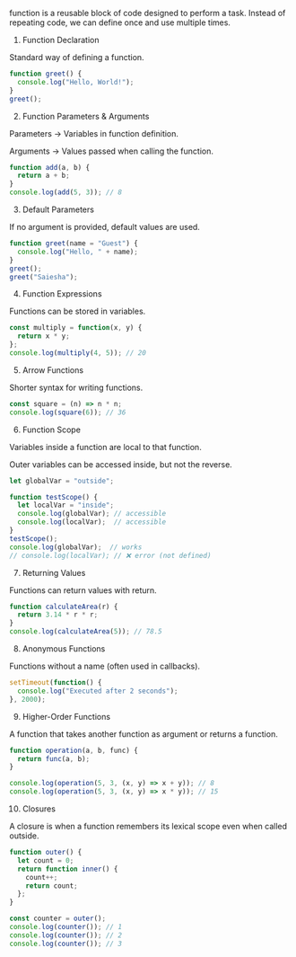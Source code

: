 function is a reusable block of code designed to perform a task.
Instead of repeating code, we can define once and use multiple times.

1. Function Declaration

Standard way of defining a function.
```javascript
function greet() {
  console.log("Hello, World!");
}
greet(); 
```

2. Function Parameters & Arguments

Parameters → Variables in function definition.

Arguments → Values passed when calling the function.
```javascript
function add(a, b) {
  return a + b;
}
console.log(add(5, 3)); // 8
```
3. Default Parameters

If no argument is provided, default values are used.
```javascript
function greet(name = "Guest") {
  console.log("Hello, " + name);
}
greet();       
greet("Saiesha"); 
```
4. Function Expressions

Functions can be stored in variables.
```javascript
const multiply = function(x, y) {
  return x * y;
};
console.log(multiply(4, 5)); // 20
```
5. Arrow Functions 

Shorter syntax for writing functions.
```javascript
const square = (n) => n * n;
console.log(square(6)); // 36
```
6. Function Scope

Variables inside a function are local to that function.

Outer variables can be accessed inside, but not the reverse.
```javascript
let globalVar = "outside";

function testScope() {
  let localVar = "inside";
  console.log(globalVar); // accessible
  console.log(localVar);  // accessible
}
testScope();
console.log(globalVar);  // works
// console.log(localVar); // ❌ error (not defined)
```
7. Returning Values

Functions can return values with return.
```javascript
function calculateArea(r) {
  return 3.14 * r * r;
}
console.log(calculateArea(5)); // 78.5
```
8. Anonymous Functions

Functions without a name (often used in callbacks).
```javascript
setTimeout(function() {
  console.log("Executed after 2 seconds");
}, 2000);
```
9. Higher-Order Functions

A function that takes another function as argument or returns a function.
```javascript
function operation(a, b, func) {
  return func(a, b);
}

console.log(operation(5, 3, (x, y) => x + y)); // 8
console.log(operation(5, 3, (x, y) => x * y)); // 15
```
10. Closures 

A closure is when a function remembers its lexical scope even when called outside.
```javascript
function outer() {
  let count = 0;
  return function inner() {
    count++;
    return count;
  };
}

const counter = outer();
console.log(counter()); // 1
console.log(counter()); // 2
console.log(counter()); // 3
```
